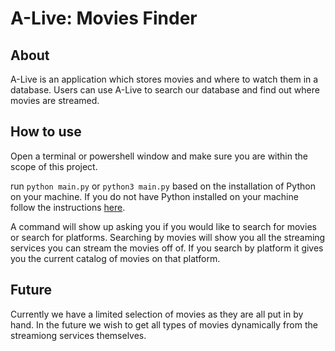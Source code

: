 # A-Live: Movies Finder

## About

A-Live is an application which stores movies and where to watch them in a database. Users can use A-Live to search our database and find out where movies are streamed.

## How to use

Open a terminal or powershell window and make sure you are within the scope of this project.

run `python main.py` or `python3 main.py` based on the installation of Python on your machine. If you do not have Python installed on your machine follow the instructions [here](https://www.python.org/downloads/).

A command will show up asking you if you would like to search for movies or search for platforms. Searching by movies will show you all the streaming services you can stream the movies off of. If you search by platform it gives you the current catalog of movies on that platform.

## Future

Currently we have a limited selection of movies as they are all put in by hand. In the future we wish to get all types of movies dynamically from the streamiong services themselves.
